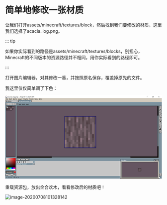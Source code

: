 # 简单地修改一张材质

让我们打开assets/minecraft/textures/block，然后找到我们要修改的材质，这里我们选择了acacia_log.png。

::: tip

如果你实际看到的路径是assets/minecraft/textures/blocks，别担心，Minecraft的不同版本的资源路径并不相同，用你实际看到的路径即可。

:::

打开图片编辑器，对其修改一番，并按照原名保存，覆盖掉原先的文件。

我这里仅仅简单调了下色：

![image-20200618151513955](normal-textures.assets/rec4HboaVg8C6Q2.png)

重载资源包，放出金合欢木，看看修改后的材质吧！

![image-20200708101328142](https://i.loli.net/2020/07/28/Ny8IpD74nbHdc2O.png)
